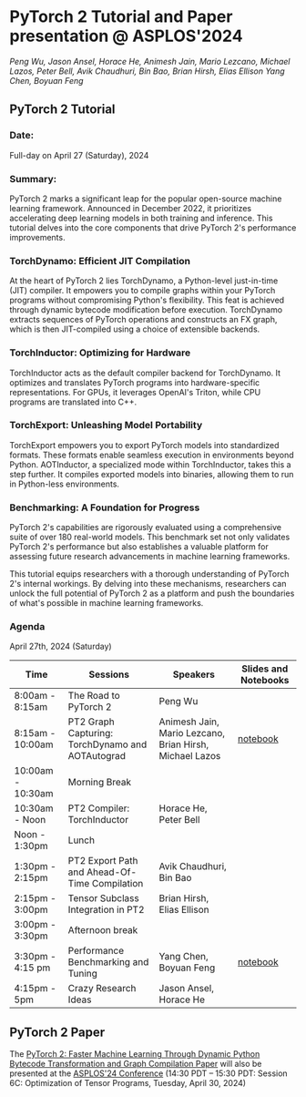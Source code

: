 PyTorch 2 Tutorial and Paper presentation @ ASPLOS'2024
=======================================================
*Peng Wu, Jason Ansel, Horace He, Animesh Jain, Mario Lezcano, Michael Lazos, Peter Bell, Avik Chaudhuri, Bin Bao, Brian Hirsh, Elias Ellison Yang Chen, Boyuan Feng*

## PyTorch 2 Tutorial

### Date:
Full-day on April 27 (Saturday), 2024


### Summary:
PyTorch 2 marks a significant leap for the popular open-source machine learning framework. Announced in December 2022, it prioritizes accelerating deep learning models in both training and inference. This tutorial delves into the core components that drive PyTorch 2's performance improvements.

### TorchDynamo: Efficient JIT Compilation
At the heart of PyTorch 2 lies TorchDynamo, a Python-level just-in-time (JIT) compiler. It empowers you to compile graphs within your PyTorch programs without compromising Python's flexibility. This feat is achieved through dynamic bytecode modification before execution. TorchDynamo extracts sequences of PyTorch operations and constructs an FX graph, which is then JIT-compiled using a choice of extensible backends.

### TorchInductor: Optimizing for Hardware
TorchInductor acts as the default compiler backend for TorchDynamo. It optimizes and translates PyTorch programs into hardware-specific representations. For GPUs, it leverages OpenAI's Triton, while CPU programs are translated into C++.

### TorchExport: Unleashing Model Portability
TorchExport empowers you to export PyTorch models into standardized formats. These formats enable seamless execution in environments beyond Python. AOTInductor, a specialized mode within TorchInductor, takes this a step further. It compiles exported models into binaries, allowing them to run in Python-less environments.

### Benchmarking: A Foundation for Progress
PyTorch 2's capabilities are rigorously evaluated using a comprehensive suite of over 180 real-world models. This benchmark set not only validates PyTorch 2's performance but also establishes a valuable platform for assessing future research advancements in machine learning frameworks.

This tutorial equips researchers with a thorough understanding of PyTorch 2's internal workings. By delving into these mechanisms, researchers can unlock the full potential of PyTorch 2 as a platform and push the boundaries of what's possible in machine learning frameworks.


### Agenda

April 27th, 2024 (Saturday)

| Time | Sessions | Speakers | Slides and Notebooks |
| ------------- | ------------- | ------------- | ------------- |
| 8:00am - 8:15am  | The Road to PyTorch 2 | Peng Wu | |
| 8:15am - 10:00am | PT2 Graph Capturing: TorchDynamo and AOTAutograd | Animesh Jain, Mario Lezcano, Brian Hirsh, Michael Lazos | [notebook](https://colab.research.google.com/drive/1W4lLRDzwpNxqpaP-TNE4ysYOAtYBobjz?usp=sharing) |
| 10:00am - 10:30am | Morning Break | | |
| 10:30am - Noon| PT2 Compiler: TorchInductor | Horace He, Peter Bell | |
| Noon - 1:30pm | Lunch | | |
| 1:30pm - 2:15pm  | PT2 Export Path and Ahead-Of-Time Compilation | Avik Chaudhuri, Bin Bao | |
| 2:15pm - 3:00pm | Tensor Subclass Integration in PT2 | Brian Hirsh, Elias Ellison | |
| 3:00pm - 3:30pm | Afternoon break | | |
| 3:30pm - 4:15 pm | Performance Benchmarking and Tuning |  Yang Chen, Boyuan Feng | [notebook](https://colab.research.google.com/drive/1XQwio7DsqB5LP2D574f_uIb8G7KhirNa?usp=sharing) |
| 4:15pm - 5pm | Crazy Research Ideas | Jason Ansel, Horace He | |

## PyTorch 2 Paper

The [PyTorch 2: Faster Machine Learning Through Dynamic Python Bytecode Transformation and Graph Compilation Paper](https://pytorch.org/assets/pytorch2-2.pdf) will also be presented at the [ASPLOS'24 Conference](https://www.asplos-conference.org/asplos2024/main-program/) (14:30 PDT – 15:30 PDT: Session 6C: Optimization of Tensor Programs, Tuesday, April 30, 2024)
